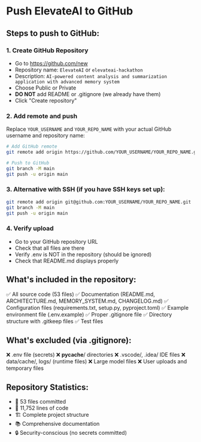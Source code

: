 # Push ElevateAI to GitHub

## Steps to push to GitHub:

### 1. Create GitHub Repository
- Go to https://github.com/new
- Repository name: `ElevateAI` or `elevateai-hackathon`
- Description: `AI-powered content analysis and summarization application with advanced memory system`
- Choose Public or Private
- **DO NOT** add README or .gitignore (we already have them)
- Click "Create repository"

### 2. Add remote and push
Replace `YOUR_USERNAME` and `YOUR_REPO_NAME` with your actual GitHub username and repository name:

```bash
# Add GitHub remote
git remote add origin https://github.com/YOUR_USERNAME/YOUR_REPO_NAME.git

# Push to GitHub
git branch -M main
git push -u origin main
```

### 3. Alternative with SSH (if you have SSH keys set up):
```bash
git remote add origin git@github.com:YOUR_USERNAME/YOUR_REPO_NAME.git
git branch -M main
git push -u origin main
```

### 4. Verify upload
- Go to your GitHub repository URL
- Check that all files are there
- Verify .env is NOT in the repository (should be ignored)
- Check that README.md displays properly

## What's included in the repository:
✅ All source code (53 files)
✅ Documentation (README.md, ARCHITECTURE.md, MEMORY_SYSTEM.md, CHANGELOG.md)
✅ Configuration files (requirements.txt, setup.py, pyproject.toml)
✅ Example environment file (.env.example)
✅ Proper .gitignore file
✅ Directory structure with .gitkeep files
✅ Test files

## What's excluded (via .gitignore):
❌ .env file (secrets)
❌ __pycache__/ directories
❌ .vscode/, .idea/ IDE files
❌ data/cache/, logs/ (runtime files)
❌ Large model files
❌ User uploads and temporary files

## Repository Statistics:
- 📁 53 files committed
- 📝 11,752 lines of code
- 🏗️ Complete project structure
- 📚 Comprehensive documentation
- 🔒 Security-conscious (no secrets committed)
